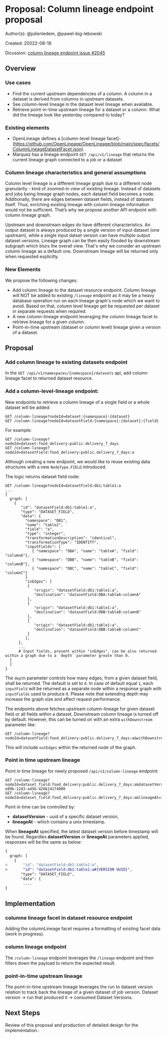 # Proposal: Column lineage endpoint proposal

Author(s): @julienledem, @pawel-big-lebowski

Created: 20022-08-18

Dicussion: [column lineage endpoint issue #2045](https://github.com/MarquezProject/marquez/issues/2045)

## Overview

### Use cases
 - Find the current upstream dependencies of a column. A column in a dataset is derived from columns in upstream datasets.
 - See column-level lineage in the dataset level lineage when available.
 - Retrieve point-in-time upstream lineage for a dataset or a column. What did the lineage look like yesterday compared to today?

### Existing elements

- OpenLineage defines a [column-level lineage facet]- (https://github.com/OpenLineage/OpenLineage/blob/main/spec/facets/ColumnLineageDatasetFacet.json). 
- Marquez has a lineage endpoint `GET /api/v1/lineage` that returns the current lineage graph connected to a job or a dataset

### Column lineage characteristics and general assumptions

Column level lineage is a different lineage graph due to a different node granularity - kind of zoomed-in view of existing lineage. Instead of datasets and jobs being lineage graph nodes, each dataset field becomes a node. Additionally, there are edges between dataset fields, instead of datasets itself. Thus, enriching existing lineage with column lineage information would not be sufficient. That’s why we propose another API endpoint with column lineage graph.

Upstream and downstream edges do have different characteristics. An output dataset is always produced by a single version of input dataset (one upstream), while a single input datset version can have multiple output dataset versions. Lineage graph can be then easily flooded by downstream subgraph which blurs the overall view. That's why we consider an upstream column lineage as a default one. Downstream lineage will be returned only when requested explicitly. 

### New Elements

We propose the following changes:

 - Add column lineage to the dataset resource endpoint. Column lineage will NOT be added to existing `/lineage` endpoint as it may be a heavy database operation run on each lineage graph's node which we want to avoid. Based on that, column level lineage get be requested per dataset in separate requests when required.
 - A new column-lineage endpoint leveraging the column lineage facet to retrieve lineage for a given column.
 - Point-in-time upstream (dataset or column level) lineage given a version of a dataset.

## Proposal

### Add column lineage to existing datasets endpoint

In the `GET /api/v1/namespaces/{namespace}/datasets` api, add column lineage facet to returned dataset resource.

### Add a column-level-lineage endpoint:

New endpoints to retrieve a column lineage of a single field or a whole dataset will be added: 
```
GET /column-lineage?nodeId=dataset:{namespace}:{dataset}
GET /column-lineage?nodeId=datasetField:{namespace}:{dataset}:{field}
```
For example:
```
GET /column-lineage?nodeId=dataset:food_delivery:public.delivery_7_days
GET /column-lineage?nodeId=datasetField:food_delivery:public.delivery_7_days:a
```

Although creating a new endpoint, we would like to reuse existing data structures with a new `NodeType.FIELD` introduced.

The logic returns dataset field node:

```
GET /column-lineage?nodeId=datasetField:db1:table1:a
...
{
  graph: [
    {
       "id": "datasetField:db1:table1:a",
       "type": "DATASET_FIELD",
       "data": {
         "namespace": "DB1",
         "name": "table2",
         "field": "a",
         "type": "integer",
         "transformationDescription": "identical",
         "transformationType": "IDENTITY",    
         "inputFields": [
            { "namespace": "DBA", "name": "tableA", "field": "columnA"},
            { "namespace": "DBB", "name": "tableB", "field": "columnB"},
            { "namespace": "DBC", "name": "tableC", "field": "columnC"}
         ]
         "inEdges": [
          {
             "origin": "datasetField:db1:table1:a",
             "destination": "datasetField:DBA:tableA:columnA"
          },
          {
             "origin": "datasetField:db1:table1:a",
             "destination": "datasetField:DBB:tableB:columnB"
          },
          {
             "origin": "datasetField:db1:table1:a",
             "destination": "datasetField:DBB:tableB:columnC"
          }
         ],
      },
      ...
      # Input fields, present within "inEdges", can be also returned within a graph due to a `depth` parameter greate than 0.
  }
  ]
}  
```

The `depth` parameter controls how many edges, from a given dataset field, shall be returned. The default is set to `0`. In case of default equal `1`, each `inputField` will be returned as a separate node within a response graph with `inputFields` used to produce it. Please note that extending depth may increase the graph size and affect request performance. 

The endpoints above fetches upstream column-lineage for given dataset field or all fields within a dataset. Downstream column lineage is turned off by default. However, this can be turned on with an extra `withDownstream` parameter like: 

```
GET /column-lineage?nodeId=datasetField:food_delivery:public.delivery_7_days:a&withDownstream=true

```
This will include `outEdges` within the returned node of the graph.


### Point in time upstream lineage

Point in time lineage for newly proposed `/api/v1/column-lineage` endpoint:
```
GET /column-lineage?nodeId=dataset_field:food_delivery:public.delivery_7_days:a&datasetVersion=123e4567-e89b-12d3-a456-426614174000
GET /column-lineage?nodeId=dataset_field:food_delivery:public.delivery_7_days:a&lineageAt=1661846242
```

Point in time can be controlled by:
 * **datasetVersion** - uuid of a specific dataset version,
 * **lineageAt** - which contains a unix timestamp.

When **lineageAt** specified, the latest dataset version before timestamp will be found. Regardles **datasetVersion** or **lineageAt** parameters applied, responses will be the same as below: 

```diff
{
  graph: [
    {
<       "id": "datasetField:db1:table1:a",
>       "id": "datasetField:db1:table1:a#{VERSION UUID}",
       "type": "DATASET_FIELD",
       "data": {
        ....
}  
```

## Implementation

### columne lineage facet in dataset resource endpoint
Adding the columnLineage facet requires a formatting of existing facet data (work in progress).
### column lineage endpoint
The `/column-lineage` endpoint leverages the `/lineage` endpoint and then filters down the payload to return the expected result.
### point-in-time upstream lineage

The point-in-time upstream lineage leverages the run to dataset version relation to track back the lineage of a given dataset of job version.
Dataset version -> run that produced it -> consumed Dataset Versions.

## Next Steps

Review of this proposal and production of detailed design for the implementation.:
